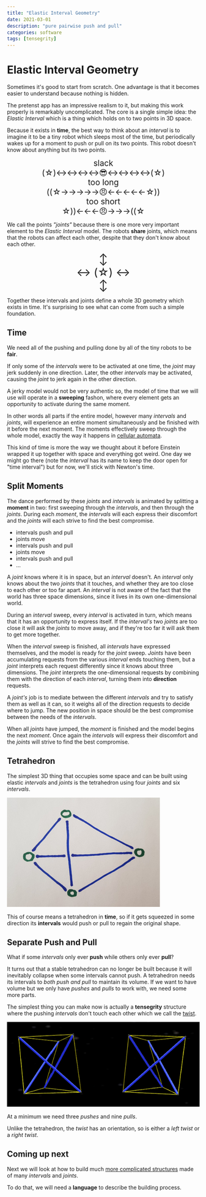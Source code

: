 ```yaml
---
title: "Elastic Interval Geometry"
date: 2021-03-01
description: "pure pairwise push and pull"
categories: software
tags: [tensegrity]
---
```


# Elastic Interval Geometry

Sometimes it's good to start from scratch. One advantage is that it becomes easier to understand because nothing is hidden.

The pretenst app has an impressive realism to it, but making this work properly is remarkably uncomplicated. The core is a single simple idea: the *Elastic Interval* which is a thing which holds on to two points in 3D space.

Because it exists in **time**, the best way to think about an *interval* is to imagine it to be a tiny robot which sleeps most of the time, but periodically wakes up for a moment to push or pull on its two points. This robot doesn't know about anything but its two points.

<div style="font-size: 1.5em; text-align: center; width=100%;">
slack
<br/>
(&#9734;)&#8596;&#8596;&#8596;&#8596;&#128526;&#8596;&#8596;&#8596;&#8596;(&#9734;)
<br/>
too long
<br/>
((&#9734;&rarr;&rarr;&rarr;&rarr;&rarr;&#128544;&larr;&larr;&larr;&larr;&larr;&#9734;))
<br/>
too short
<br/>
&#9734;))&larr;&larr;&larr;&#128544;&rarr;&rarr;&rarr;((&#9734;
</div>

We call the points *"joints"* because there is one more very important element to the *Elastic Interval* model. The robots **share** joints, which means that the robots can affect each other, despite that they don't know about each other.

<div style="font-size: 2em; text-align: center; width=100%;">
&#8597;<br/>
&#8596; (&#9734;) &#8596;<br/>
&#8597;
</div>

Together these intervals and joints define a whole 3D geometry which exists in time. It's surprising to see what can come from such a simple foundation.

## Time

We need all of the pushing and pulling done by all of the tiny robots to be **fair**.

If only some of the *intervals* were to be activated at one time, the *joint* may jerk suddenly in one direction. Later, the other *intervals* may be activated, causing the *joint* to jerk again in the other direction.

A jerky model would not be very authentic so, the model of time that we will use will operate in a **sweeping** fashon, where every element gets an opportunity to activate during the same moment.

In other words all parts if the entire model, however many *intervals* and *joints*, will experience an entire moment simultaneously and be finished with it before the next moment. The moments effectively sweep through the whole model, exactly the way it happens in [cellular automata](https://en.wikipedia.org/wiki/Cellular_automaton).

This kind of time is more the way we thought about it before Einstein wrapped it up together with space and everything got weird. One day we might go there (note the *interval* has its name to keep the door open for "time interval") but for now, we'll stick with Newton's time.

## Split Moments

The dance performed by these *joints* and *intervals* is animated by splitting a **moment** in two: first sweeping through the *intervals*, and then through the *joints*. During each *moment*, the *intervals* will each express their discomfort and the *joints* will each strive to find the best compromise.

* intervals push and pull
* joints move
* intervals push and pull
* joints move
* intervals push and pull
* ...

A *joint* knows where it is in space, but an *interval* doesn't. An *interval* only knows about the two *joints* that it touches, and whether they are too close to each other or too far apart. An *interval* is not aware of the fact that the world has three space dimensions, since it lives in its own one-dimensional world.

During an *interval* sweep, every *interval* is activated in turn, which means that it has an opportunity to express itself. If the *interval's* two *joints* are too close it will ask the *joints* to move away, and if they're too far it will ask them to get more together.

When the *interval* sweep is finished, all *intervals* have expressed themselves, and the model is ready for the *joint* sweep. *Joints* have been accumulating requests from the various *interval* ends touching them, but a *joint* interprets each request differently since it knows about three dimensions. The *joint* interprets the one-dimensional requests by combining them with the direction of each *interval*, turning them into **direction** requests.

A *joint's* job is to mediate between the different *intervals* and try to satisfy them as well as it can, so it weighs all of the direction requests to decide where to jump. The new position in space should be the best compromise between the needs of the *intervals*.

When all *joints* have jumped, the *moment* is finished and the model begins the next *moment*. Once again the *intervals* will express their discomfort and the *joints* will strive to find the best compromise.

## Tetrahedron

The simplest 3D thing that occupies some space and can be built using elastic *intervals* and *joints* is the tetrahedron using four *joints* and six *intervals*.

![tet](/images/2021-03/tetrahedron.jpg)

This of course means a tetrahedron in **time**, so if it gets squeezed in some direction its **intervals** would push or pull to regain the original shape.

## Separate Push and Pull

What if some *intervals* only ever **push** while others only ever **pull**?

It turns out that a stable tetrahedron can no longer be built because it will inevitably collapse when some intervals cannot push. A tetrahedron needs its intervals to *both push and pull* to maintain its volume. If we want to have volume but we only have *pushes* and *pulls* to work with, we need some more parts.

The simplest thing you can make now is actually a **tensegrity** structure where the pushing *intervals* don't touch each other which we call the [twist](/construction/2020/07/13/twist).

![tet](/images/2020-07/twist-a.png)

At a minimum we need three *pushes* and nine *pulls*.

Unlike the tetrahedron, the *twist* has an orientation, so is either a *left twist* or a *right twist*.

## Coming up next

Next we will look at how to build much [more complicated structures](/software/2021/03/10/do-the-twist/) made of many *intervals* and *joints*.

To do that, we will need a **language** to describe the building process.






